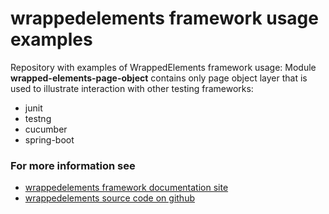 # wrappedelements framework usage examples

Repository with examples of WrappedElements framework usage:
Module **wrapped-elements-page-object** contains only page object layer that is used to illustrate interaction with other testing frameworks:
- junit
- testng
- cucumber
- spring-boot


### For more information see
- [wrappedelements framework documentation site](https://bobfrostman.github.io/wrappedelements-site/)
- [wrappedelements source code on github](https://github.com/BobFrostMan/wrappedelements)


